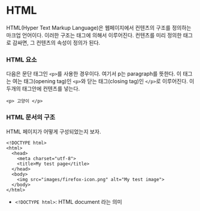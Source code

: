 # HTML


HTML(Hyper Text Markup Language)은 웹페이지에서 컨텐츠의 구조를 정의하는 마크업 언어이다. 이러한 구조는 태그에 의해서 이루어진다. 컨텐츠를 미리 정의한 태그로 감싸면, 그 컨텐츠의 속성이 정의가 된다.


### HTML 요소
다음은 문단 태그인 `<p>`를 사용한 경우이다. 여기서 p는 paragraph를 뜻한다. 이 태그는 여는 태그(opening tag)인 `<p>`와 닫는 태그(closing tag)인 `</p>`로 이루어진다. 이 두개의 태그안에 컨텐츠를 넣는다. 

```
<p> 고양이 </p>
```

### HTML 문서의 구조

HTML 페이지가 어떻게 구성되었는지 보자.

```
<!DOCTYPE html>
<html>
  <head>
    <meta charset="utf-8">
    <title>My test page</title>
  </head>
  <body>
    <img src="images/firefox-icon.png" alt="My test image">
  </body>
</html>
```

- `<!DOCTYPE html>`: HTML document 라는 의미



